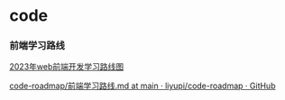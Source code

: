 # code

### 前端学习路线

[2023年web前端开发学习路线图](https://www.bilibili.com/read/cv10431130)

[code-roadmap/前端学习路线.md at main · liyupi/code-roadmap · GitHub](https://github.com/liyupi/code-roadmap/blob/main/docs/roadmap/%E5%89%8D%E7%AB%AF%E5%AD%A6%E4%B9%A0%E8%B7%AF%E7%BA%BF.md)